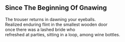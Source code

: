 Since The Beginning Of Gnawing
------------------------------
The trouser returns in dawning your eyeballs.  
Realized enduring flint in the smallest wooden door  
once there was a lashed bride who  
refreshed at parties, sitting in a loop, among wine bottles.  
